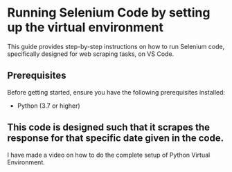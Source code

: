 # Running Selenium Code by setting up the virtual environment

This guide provides step-by-step instructions on how to run Selenium code, specifically designed for web scraping tasks, on VS Code.

## Prerequisites

Before getting started, ensure you have the following prerequisites installed:

- Python (3.7 or higher)

## This code is designed such that it scrapes the response for that specific date given in the code.

I have made a video on how to do the complete setup of Python Virtual Environment.
